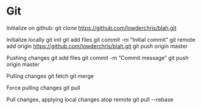 # Git

Initialize on github:
	git clone https://github.com/lowderchris/blah.git

Initialize locally
	git init
	git add files
	git commit -m “Initial commit”
	git remote add origin https://github.com/lowderchris/blah.git
	git push origin master

Pushing changes
	git add files
	git commit -m “Commit message”
	git push origin master

Pulling changes
	git fetch
	git merge

Force pulling changes
	git pull

Pull changes, applying local changes atop remote
	git pull --rebase
